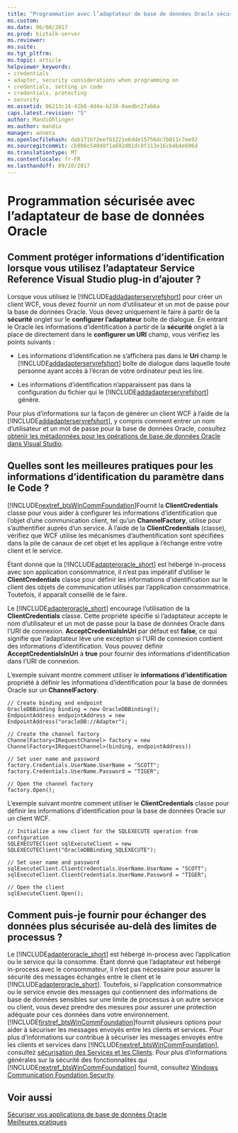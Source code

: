 ```yaml
---
title: "Programmation avec l’adaptateur de base de données Oracle sécurisée | Documents Microsoft"
ms.custom: 
ms.date: 06/08/2017
ms.prod: biztalk-server
ms.reviewer: 
ms.suite: 
ms.tgt_pltfrm: 
ms.topic: article
helpviewer_keywords:
- credentials
- adapter, security considerations when programming on
- credentials, setting in code
- credentials, protecting
- security
ms.assetid: 06213c14-42b8-4d4a-b238-0aedbc27ab6a
caps.latest.revision: "5"
author: MandiOhlinger
ms.author: mandia
manager: anneta
ms.openlocfilehash: dab171bf2eef81221e6dde15756dc7b011c7ee92
ms.sourcegitcommit: cb908c540d8f1a692d01dc8f313e16cb4b4e696d
ms.translationtype: MT
ms.contentlocale: fr-FR
ms.lasthandoff: 09/20/2017
---
```

# <a name="secure-programming-with-the-oracle-database-adapter"></a>Programmation sécurisée avec l’adaptateur de base de données Oracle
## <a name="how-do-i-protect-credentials-when-i-use-the-add-adapter-service-reference-visual-studio-plug-in"></a>Comment protéger informations d’identification lorsque vous utilisez l’adaptateur Service Reference Visual Studio plug-in d’ajouter ?  
 Lorsque vous utilisez le [!INCLUDE[addadapterservrefshort](../../includes/addadapterservrefshort-md.md)] pour créer un client WCF, vous devez fournir un nom d’utilisateur et un mot de passe pour la base de données Oracle. Vous devez uniquement le faire à partir de la **sécurité** onglet sur le **configurer l’adaptateur** boîte de dialogue. En entrant le Oracle les informations d’identification à partir de la **sécurité** onglet à la place de directement dans le **configurer un URI** champ, vous vérifiez les points suivants :  
  
-   Les informations d’identification ne s’affichera pas dans le **Uri** champ le [!INCLUDE[addadapterservrefshort](../../includes/addadapterservrefshort-md.md)] boîte de dialogue dans laquelle toute personne ayant accès à l’écran de votre ordinateur peut les lire.  
  
-   Les informations d’identification n’apparaissent pas dans la configuration du fichier qui le [!INCLUDE[addadapterservrefshort](../../includes/addadapterservrefshort-md.md)] génère.  
  
 Pour plus d’informations sur la façon de générer un client WCF à l’aide de la [!INCLUDE[addadapterservrefshort](../../includes/addadapterservrefshort-md.md)], y compris comment entrer un nom d’utilisateur et un mot de passe pour la base de données Oracle, consultez [obtenir les métadonnées pour les opérations de base de données Oracle dans Visual Studio](../../adapters-and-accelerators/adapter-oracle-database/get-metadata-for-oracle-database-operations-in-visual-studio.md).  
  
## <a name="what-are-best-practices-for-setting-credentials-in-code"></a>Quelles sont les meilleures pratiques pour les informations d’identification du paramètre dans le Code ?  
 [!INCLUDE[nextref_btsWinCommFoundation](../../includes/nextref-btswincommfoundation-md.md)]Fournit la **ClientCredentials** classe pour vous aider à configurer les informations d’identification que l’objet d’une communication client, tel qu’un **ChannelFactory**, utilise pour s’authentifier auprès d’un service. À l’aide de la **ClientCredentials** (classe), vérifiez que WCF utilise les mécanismes d’authentification sont spécifiées dans la pile de canaux de cet objet et les applique à l’échange entre votre client et le service.  
  
 Étant donné que la [!INCLUDE[adapteroracle_short](../../includes/adapteroracle-short-md.md)] est hébergé in-process avec son application consommatrice, il n’est pas impératif d’utiliser le **ClientCredentials** classe pour définir les informations d’identification sur le client des objets de communication utilisés par l’application consommatrice. Toutefois, il apparaît conseillé de le faire.  
  
 Le [!INCLUDE[adapteroracle_short](../../includes/adapteroracle-short-md.md)] encourage l’utilisation de la **ClientCredentials** classe. Cette propriété spécifie si l’adaptateur accepte le nom d’utilisateur et un mot de passe pour la base de données Oracle dans l’URI de connexion. **AcceptCredentialsInUri** par défaut est **false**, ce qui signifie que l’adaptateur lève une exception si l’URI de connexion contient des informations d’identification. Vous pouvez définir **AcceptCredentialsInUri** à **true** pour fournir des informations d’identification dans l’URI de connexion.  
  
 L’exemple suivant montre comment utiliser le **informations d’identification** propriété à définir les informations d’identification pour la base de données Oracle sur un **ChannelFactory**.  
  
```  
// Create binding and endpoint  
OracleDBBinding binding = new OracleDBBinding();  
EndpointAddress endpointAddress = new EndpointAddress("oracleDB://Adapter");  
  
// Create the channel factory   
ChannelFactory<IRequestChannel> factory = new ChannelFactory<IRequestChannel>(binding, endpointAddress))  
  
// Set user name and password  
factory.Credentials.UserName.UserName = "SCOTT";  
factory.Credentials.UserName.Password = "TIGER";  
  
// Open the channel factory  
factory.Open();  
```  
  
 L’exemple suivant montre comment utiliser le **ClientCredentials** classe pour définir les informations d’identification pour la base de données Oracle sur un client WCF.  
  
```  
// Initialize a new client for the SQLEXECUTE operation from configuration   
SQLEXECUTEClient sqlExecuteClient = new SQLEXECUTEClient("OracleDBBinding_SQLEXECUTE");  
  
// Set user name and password  
sqlExecuteClient.ClientCredentials.UserName.UserName = "SCOTT";  
sqlExecuteClient.ClientCredentials.UserName.Password = "TIGER";  
  
// Open the client  
sqlExecuteClient.Open();  
```  
  
## <a name="how-can-i-provide-for-more-secure-data-exchange-across-process-boundaries"></a>Comment puis-je fournir pour échanger des données plus sécurisée au-delà des limites de processus ?  
 Le [!INCLUDE[adapteroracle_short](../../includes/adapteroracle-short-md.md)] est hébergé in-process avec l’application ou le service qui la consomme. Étant donné que l’adaptateur est hébergé in-process avec le consommateur, il n’est pas nécessaire pour assurer la sécurité des messages échangés entre le client et le [!INCLUDE[adapteroracle_short](../../includes/adapteroracle-short-md.md)]. Toutefois, si l’application consommatrice ou le service envoie des messages qui contiennent des informations de base de données sensibles sur une limite de processus à un autre service ou client, vous devez prendre des mesures pour assurer une protection adéquate pour ces données dans votre environnement. [!INCLUDE[firstref_btsWinCommFoundation](../../includes/firstref-btswincommfoundation-md.md)]fournit plusieurs options pour aider à sécuriser les messages envoyés entre les clients et services. Pour plus d’informations sur contribue à sécuriser les messages envoyés entre les clients et services dans [!INCLUDE[nextref_btsWinCommFoundation](../../includes/nextref-btswincommfoundation-md.md)], consultez [sécurisation des Services et les Clients](https://msdn.microsoft.com/library/ms734736.aspx). Pour plus d’informations générales sur la sécurité des fonctionnalités qui [!INCLUDE[nextref_btsWinCommFoundation](../../includes/nextref-btswincommfoundation-md.md)] fournit, consultez [Windows Communication Foundation Security](https://msdn.microsoft.com/library/ms732362.aspx). 
  
## <a name="see-also"></a>Voir aussi  
[Sécuriser vos applications de base de données Oracle](../../adapters-and-accelerators/adapter-oracle-database/secure-your-oracle-database-applications.md)   
[Meilleures pratiques](../../adapters-and-accelerators/adapter-oracle-database/best-practices-to-secure-the-oracle-database-adapter.md)